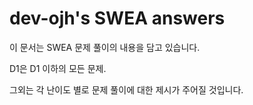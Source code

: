 # dev-ojh's SWEA answers

이 문서는 SWEA 문제 풀이의 내용을 담고 있습니다.

D1은 D1 이하의 모든 문제.

그외는 각 난이도 별로 문제 풀이에 대한 제시가 주어질 것입니다.